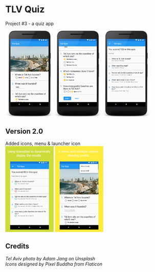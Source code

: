# TLV Quiz
Project #3 - a quiz app

<img src="https://github.com/amaliaman/TLVQuiz/blob/master/screenshots/tlv1.png" width="30%" height="30%"><img src="https://github.com/amaliaman/TLVQuiz/blob/master/screenshots/tlv2.png" width="30%" height="30%"><img src="https://github.com/amaliaman/TLVQuiz/blob/master/screenshots/tlv4.png" width="30%" height="30%">

## Version 2.0
Added icons, menu & launcher icon  
<img src="https://github.com/amaliaman/TLVQuiz/blob/master/screenshots/v2.icons.jpg" width="30%" height="30%"> <img src="https://github.com/amaliaman/TLVQuiz/blob/master/screenshots/v2.menu.jpg" width="30%" height="30%">

## Credits
_Tel Aviv photo by Adam Jang on Unsplash_  
_Icons designed by Pixel Buddha from Flaticon_
